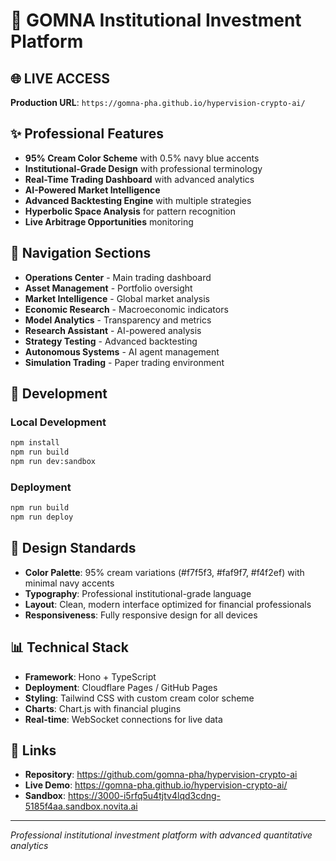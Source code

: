 # 🚀 GOMNA Institutional Investment Platform

## 🌐 **LIVE ACCESS**
**Production URL**: `https://gomna-pha.github.io/hypervision-crypto-ai/`

## ✨ **Professional Features**
- **95% Cream Color Scheme** with 0.5% navy blue accents
- **Institutional-Grade Design** with professional terminology
- **Real-Time Trading Dashboard** with advanced analytics
- **AI-Powered Market Intelligence** 
- **Advanced Backtesting Engine** with multiple strategies
- **Hyperbolic Space Analysis** for pattern recognition
- **Live Arbitrage Opportunities** monitoring

## 🎯 **Navigation Sections**
- **Operations Center** - Main trading dashboard
- **Asset Management** - Portfolio oversight
- **Market Intelligence** - Global market analysis
- **Economic Research** - Macroeconomic indicators
- **Model Analytics** - Transparency and metrics
- **Research Assistant** - AI-powered analysis
- **Strategy Testing** - Advanced backtesting
- **Autonomous Systems** - AI agent management
- **Simulation Trading** - Paper trading environment

## 🔧 **Development**

### Local Development
```bash
npm install
npm run build
npm run dev:sandbox
```

### Deployment
```bash
npm run build
npm run deploy
```

## 🎨 **Design Standards**
- **Color Palette**: 95% cream variations (#f7f5f3, #faf9f7, #f4f2ef) with minimal navy accents
- **Typography**: Professional institutional-grade language
- **Layout**: Clean, modern interface optimized for financial professionals
- **Responsiveness**: Fully responsive design for all devices

## 📊 **Technical Stack**
- **Framework**: Hono + TypeScript
- **Deployment**: Cloudflare Pages / GitHub Pages
- **Styling**: Tailwind CSS with custom cream color scheme
- **Charts**: Chart.js with financial plugins
- **Real-time**: WebSocket connections for live data

## 🔗 **Links**
- **Repository**: https://github.com/gomna-pha/hypervision-crypto-ai
- **Live Demo**: https://gomna-pha.github.io/hypervision-crypto-ai/
- **Sandbox**: https://3000-i5rfq5u4tjtv4lqd3cdng-5185f4aa.sandbox.novita.ai

---
*Professional institutional investment platform with advanced quantitative analytics*